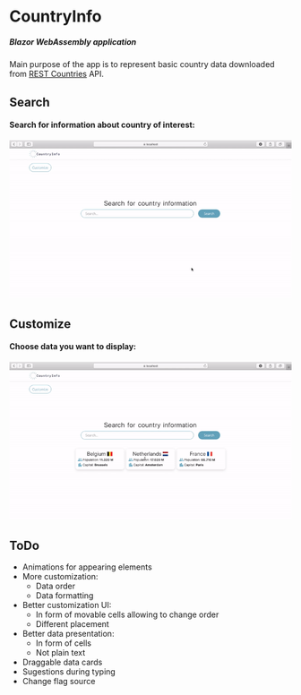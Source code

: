 # CountryInfo
##### Blazor WebAssembly application
Main purpose of the app is to represent basic country data downloaded from [REST Countries](https://restcountries.eu) API.
## Search
#### Search for information about country of interest:
![Search](Screenshots/Search.gif)
## Customize
#### Choose data you want to display:
![Customize](Screenshots/Customize.gif)
## ToDo
- Animations for appearing elements
- More customization:
  - Data order
  - Data formatting
- Better customization UI:
  - In form of movable cells allowing to change order
  - Different placement
- Better data presentation:
  - In form of cells
  - Not plain text
- Draggable data cards
- Sugestions during typing
- Change flag source
